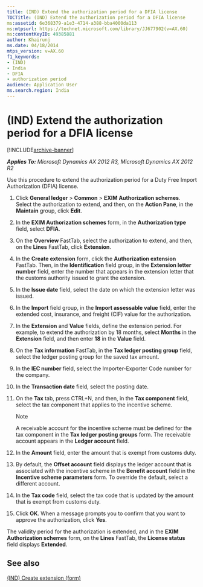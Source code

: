 ```yaml
---
title: (IND) Extend the authorization period for a DFIA license
TOCTitle: (IND) Extend the authorization period for a DFIA license
ms:assetid: 6e368379-a1e3-4714-a388-bba4000da113
ms:mtpsurl: https://technet.microsoft.com/library/JJ677902(v=AX.60)
ms:contentKeyID: 49385881
author: Khairunj
ms.date: 04/18/2014
mtps_version: v=AX.60
f1_keywords:
- (IND)
- India
- DFIA
- authorization period
audience: Application User
ms.search.region: India
---
```


# (IND) Extend the authorization period for a DFIA license 


[!INCLUDE[archive-banner](includes/archive-banner.md)]


_**Applies To:** Microsoft Dynamics AX 2012 R3, Microsoft Dynamics AX 2012 R2_

Use this procedure to extend the authorization period for a Duty Free Import Authorization (DFIA) license.

1.  Click **General ledger** \> **Common** \> **EXIM Authorization schemes**. Select the authorization to extend, and then, on the **Action Pane**, in the **Maintain** group, click **Edit**.

2.  In the **EXIM Authorization schemes** form, in the **Authorization type** field, select **DFIA**.

3.  On the **Overview** FastTab, select the authorization to extend, and then, on the **Lines** FastTab, click **Extension**.

4.  In the **Create extension** form, click the **Authorization extension** FastTab. Then, in the **Identification** field group, in the **Extension letter number** field, enter the number that appears in the extension letter that the customs authority issued to grant the extension.

5.  In the **Issue date** field, select the date on which the extension letter was issued.

6.  In the **Import** field group, in the **Import assessable value** field, enter the extended cost, insurance, and freight (CIF) value for the authorization.

7.  In the **Extension** and **Value** fields, define the extension period. For example, to extend the authorization by 18 months, select **Months** in the **Extension** field, and then enter **18** in the **Value** field.

8.  On the **Tax information** FastTab, in the **Tax ledger posting group** field, select the ledger posting group for the saved tax amount.

9.  In the **IEC number** field, select the Importer-Exporter Code number for the company.

10. In the **Transaction date** field, select the posting date.

11. On the **Tax** tab, press CTRL+N, and then, in the **Tax component** field, select the tax component that applies to the incentive scheme.
    

    > [!NOTE]
    > <P>A receivable account for the incentive scheme must be defined for the tax component in the <STRONG>Tax ledger posting groups</STRONG> form. The receivable account appears in the <STRONG>Ledger account</STRONG> field.</P>



12. In the **Amount** field, enter the amount that is exempt from customs duty.

13. By default, the **Offset account** field displays the ledger account that is associated with the incentive scheme in the **Benefit account** field in the **Incentive scheme parameters** form. To override the default, select a different account.

14. In the **Tax code** field, select the tax code that is updated by the amount that is exempt from customs duty.

15. Click **OK**. When a message prompts you to confirm that you want to approve the authorization, click **Yes**.

The validity period for the authorization is extended, and in the **EXIM Authorization schemes** form, on the **Lines** FastTab, the **License status** field displays **Extended**.

## See also

[(IND) Create extension (form)](https://technet.microsoft.com/library/jj664454\(v=ax.60\))

  


